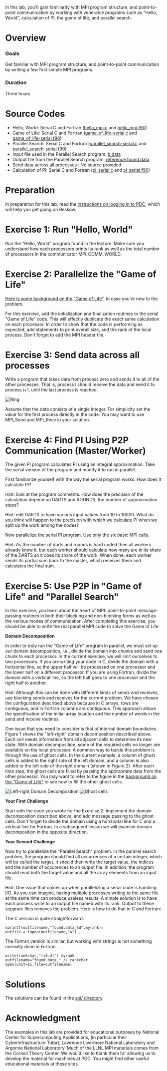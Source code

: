 In this lab, you'll gain familiarity with MPI program structure, and point-to-point communication by working with venerable programs such as "Hello, World", calculation of PI, the game of life, and parallel search.

# Overview

### Goals

Get familiar with MPI program structure, and point-to-point communication by writing a few first simple MPI programs.

### Duration

Three hours


# Source Codes

- Hello, World: Serial C and Fortran ([hello_mpi.c](hello_mpi.c) and [hello_mpi.f90](hello_mpi.f90)) 
- Game of Life: Serial C and Fortran ([game_of_life-serial.c](game_of_life-serial.c) and [game_of_life-serial.f90](game_of_life-serial.f90)) 
- Parallel Search: Serial C and Fortran ([parallel_search-serial.c](parallel_search-serial.c) 
  and [parallel_search-serial.f90](parallel_search-serial.f90))
- Input file used in the Parallel Search program: [b.data](b.data)
- Output file from the Parallel Search program: [reference.found.data](reference.found.data)
- Send data across all processes : No source provided
- Calculation of PI: Serial C and Fortran ([pi_serial.c](pi_serial.c) and [pi_serial.f90](pi_serial.f90))

# Preparation

In preparation for this lab, read the [instructions on logging in to PDC](https://www.pdc.kth.se/support/documents/login/login.html), 
which will help you get going on Beskow.

# Exercise 1: Run "Hello, World"

Run the "Hello, World" program found in the lecture. Make sure you understand how each processors prints its rank as well as the total number of processors in the communicator MPI_COMM_WORLD.

# Exercise 2: Parallelize the "Game of Life"

[Here is some background on the "Game of Life"](Game_of_life.md), in case you're new to the problem.

For this exercise, add the initialization and finalization routines to the serial "Game of Life" code. This will effectly duplicate the exact same calculation on each processor. In order to show that the code is performing as expected, add statements to print overall size, and the rank of the local process. Don't forget to add the MPI header file.


# Exercise 3: Send data across all processes

Write a program that takes data from process zero and sends it to all of the other processes. That is, process i should receive the data and send it to process i+1, until the last process is reached. 

![Ring](ring.png)

Assume that the data consists of a single integer. For simplicity set the value for the first process directly in the code. You may want to use MPI_Send and MPI_Recv in your solution.


# Exercise 4: Find PI Using P2P Communication (Master/Worker)

The given PI program calculates PI using an integral approximation. Take the serial version of the program and modify it to run in parallel.

First familiarize yourself with the way the serial program works. How does it calculate PI?

Hint: look at the program comments. How does the precision of the calculation depend on DARTS and ROUNDS, the number of approximation steps?

Hint: edit DARTS to have various input values from 10 to 10000. What do you think will happen to the precision with which we calculate PI when we split up the work among the nodes?

Now parallelize the serial PI program. Use only the six basic MPI calls.

Hint: As the number of darts and rounds is hard coded then all workers already know it, but each worker should calculate how many are in its share of the DARTS so it does its share of the work. When done, each worker sends its partial sum back to the master, which receives them and calculates the final sum.



# Exercise 5: Use P2P in "Game of Life" and "Parallel Search"

In this exercise, you learn about the heart of MPI: point-to-point message-passing routines in both their blocking and non-blocking forms as well as the various modes of communication. After completing this exercise, you should be able to write the real parallel MPI code to solve the Game of Life.

**Domain Decomposition**

In order to truly run the "Game of Life" program in parallel, we must set up our domain decomposition, i.e., divide the domain into chunks and send one chunk to each processor. In the current exercise, we will limit ourselves to two processors. If you are writing your code in C, divide the domain with a horizontal line, so the upper half will be processed on one processor and the lower half on a different processor. If you are using Fortran, divide the domain with a vertical line, so the left half goes to one processor and the right half to another.

Hint: Although this can be done with different kinds of sends and receives, use blocking sends and receives for the current problem. We have chosen the configuration described above because in C arrays, rows are contiguous, and in Fortran columns are contiguous. This approach allows the specification of the initial array location and the number of words in the send and receive routines.

One issue that you need to consider is that of internal domain boundaries. Figure 1 shows the "left-right" domain decomposition described above. Each cell needs information from all adjacent cells to determine its new state. With domain decomposition, some of the required cells no longer are available on the local processor. A common way to tackle this problem is through the use of ghost cells. In the current example, a column of ghost cells is added to the right side of the left domain, and a column is also added to the left side of the right domain (shown in Figure 2). After each time step, the ghost cells are filled by passing the appropriate data from the other processor. You may want to refer to the figure in the 
[background on the "Game of Life"](Game_of_life.md) to see how to fill the other ghost cells.

![Left-right Domain Decomposition](lr_decomp.jpg)
![Ghost cells](ghost.jpg)


**Your First Challenge**

Start with the code you wrote for the Exercise 2. Implement the domain decomposition described above, and add message passing to the ghost cells. Don't forget to divide the domain using a horizontal line for C and a vertical line for Fortran. In a subsequent lesson we will examine domain decomposition in the opposite direction.

**Your Second Challenge**

Now try to parallelize the "Parallel Search" problem. In the parallel search problem, the program should find all occurrences of a certain integer, which will be called the target. It should then write the target value, the indices and the number of occurences to an output file. In addition, the program should read both the target value and all the array elements from an input file.

Hint: One issue that comes up when parallelizing a serial code is handling I/O. As you can imagine, having multiple processes writing to the same file at the same time can produce useless results. A simple solution is to have each process write to an output file named with its rank. Output to these separate files removes the problem. Here is how to do that in C and Fortran:

The C version is quite straightforward.

```
sprintf(outfilename,"found.data_%d",myrank);
outfile = fopen(outfilename,"w") ;
```

The Fortran version is similar, but working with strings is not something normally done in Fortran.

```
write(rankchar,'(i4.4)') myrank
outfilename="found.data_" // rankchar
open(unit=11,file=outfilename)
```

# Solutions

The solutions can be found in the [sol/ directory](sol/).

# Acknowledgment

The examples in this lab are provided for educational purposes by National Center for Supercomputing Applications, (in particular their Cyberinfrastructure Tutor), Lawrence Livermore National Laboratory and Argonne National Laboratory. Much of the LLNL MPI materials comes from the Cornell Theory Center. We would like to thank them for allowing us to develop the material for machines at PDC. You might find other useful educational materials at these sites.

